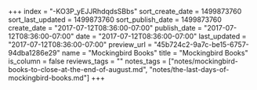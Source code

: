 +++
index = "-KO3P_yEJJRhdqdsSBbs"
sort_create_date = 1499873760
sort_last_updated = 1499873760
sort_publish_date = 1499873760
create_date = "2017-07-12T08:36:00-07:00"
publish_date = "2017-07-12T08:36:00-07:00"
date = "2017-07-12T08:36:00-07:00"
last_updated = "2017-07-12T08:36:00-07:00"
preview_url = "45b724c2-9a7c-be15-6757-94dba1286e29"
name = "Mockingbird Books"
title = "Mockingbird Books"
is_column = false
reviews_tags = ""
notes_tags = ["notes/mockingbird-books-to-close-at-the-end-of-august.md", "notes/the-last-days-of-mockingbird-books.md"]
+++

